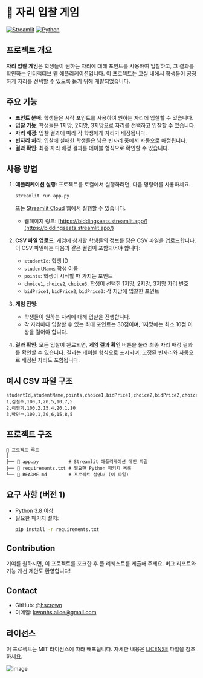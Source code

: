 # 🎯 자리 입찰 게임

[![Streamlit](https://img.shields.io/badge/Streamlit-1.0-brightgreen)](https://streamlit.io/)
[![Python](https://img.shields.io/badge/Python-3.8%2B-blue)](https://www.python.org/downloads/)

## 프로젝트 개요

**자리 입찰 게임**은 학생들이 원하는 자리에 대해 포인트를 사용하여 입찰하고, 그 결과를 확인하는 인터랙티브 웹 애플리케이션입니다. 이 프로젝트는 교실 내에서 학생들이 공정하게 자리를 선택할 수 있도록 돕기 위해 개발되었습니다.

## 주요 기능

- **포인트 분배**: 학생들은 시작 포인트를 사용하여 원하는 자리에 입찰할 수 있습니다.
- **입찰 기능**: 학생들은 1지망, 2지망, 3지망으로 자리를 선택하고 입찰할 수 있습니다.
- **자리 배정**: 입찰 결과에 따라 각 학생에게 자리가 배정됩니다.
- **빈자리 처리**: 입찰에 실패한 학생들은 남은 빈자리 중에서 자동으로 배정됩니다.
- **결과 확인**: 최종 자리 배정 결과를 테이블 형식으로 확인할 수 있습니다.

## 사용 방법

1. **애플리케이션 실행**: 프로젝트를 로컬에서 실행하려면, 다음 명령어를 사용하세요.
    ```bash
    streamlit run app.py
    ```
   또는 [Streamlit Cloud](https://share.streamlit.io/) 웹에서 실행할 수 있습니다.
   - 웹페이지 링크: [https://biddingseats.streamlit.app/](https://biddingseats.streamlit.app/)

2. **CSV 파일 업로드**: 게임에 참가할 학생들의 정보를 담은 CSV 파일을 업로드합니다. 이 CSV 파일에는 다음과 같은 컬럼이 포함되어야 합니다:
    - `studentId`: 학생 ID
    - `studentName`: 학생 이름
    - `points`: 학생이 시작할 때 가지는 포인트
    - `choice1`, `choice2`, `choice3`: 학생이 선택한 1지망, 2지망, 3지망 자리 번호
    - `bidPrice1`, `bidPrice2`, `bidPrice3`: 각 지망에 입찰한 포인트

3. **게임 진행**: 
    - 학생들이 원하는 자리에 대해 입찰을 진행합니다.
    - 각 자리마다 입찰할 수 있는 최대 포인트는 30점이며, 1지망에는 최소 10점 이상을 걸어야 합니다.

4. **결과 확인**: 모든 입찰이 완료되면, **게임 결과 확인** 버튼을 눌러 최종 자리 배정 결과를 확인할 수 있습니다. 결과는 테이블 형식으로 표시되며, 고정된 빈자리와 자동으로 배정된 자리도 포함됩니다.

## 예시 CSV 파일 구조

```csv
studentId,studentName,points,choice1,bidPrice1,choice2,bidPrice2,choice3,bidPrice3
1,김철수,100,3,20,5,10,7,5
2,이영희,100,2,15,4,20,1,10
3,박민수,100,1,30,6,15,8,5
```

## 프로젝트 구조

```plaintext
📂 프로젝트 루트
│
├── 📄 app.py           # Streamlit 애플리케이션 메인 파일
├── 📄 requirements.txt # 필요한 Python 패키지 목록
└── 📄 README.md        # 프로젝트 설명서 (이 파일)

```

## 요구 사항 (버전 1)

- Python 3.8 이상
- 필요한 패키지 설치:
    ```bash
    pip install -r requirements.txt
    ```

## Contribution

기여를 원하시면, 이 프로젝트를 포크한 후 풀 리퀘스트를 제출해 주세요. 버그 리포트와 기능 개선 제안도 환영합니다!

## Contact

- GitHub: [@hscrown](https://github.com/hscrown)
- 이메일: kwonhs.alice@gmail.com

## 라이선스

이 프로젝트는 MIT 라이선스에 따라 배포됩니다. 자세한 내용은 [LICENSE](./LICENSE) 파일을 참조하세요.


![image](https://github.com/user-attachments/assets/759abb67-b408-47bf-a9a4-882d72cb0e11)
